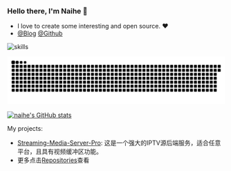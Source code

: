 

<!--
**biezhihua/biezhihua** is a ✨ _special_ ✨ repository because its `README.md` (this file) appears on your GitHub profile.

Here are some ideas to get you started:

- 🔭 I’m currently working on ...
- 🌱 I’m currently learning ...
- 👯 I’m looking to collaborate on ...
- 🤔 I’m looking for help with ...
- 💬 Ask me about ...
- 📫 How to reach me: ...
- 😄 Pronouns: ...
- ⚡ Fun fact: ...
-->

### Hello there, I'm Naihe 👋

- I love to create some interesting and open source. ❤️
- [@Blog](https://blog.naihe.cf) [@Github](https://github.com/239144498)

![skills](https://skillicons.dev/icons?i=python,java,html,git,linux,stackoverflow,vscode,bash,deno,docker,flask)

[![](https://raw.githubusercontent.com/Xhofe/Xhofe/main/out/github-contribution-grid-snake.svg)](https://github.com/biezhihua)

[![naihe's GitHub stats](https://github-readme-stats.vercel.app/api?username=239144498&show_icons=true&count_private=true)](https://github.com/anuraghazra/github-readme-stats)

My projects:

+ [Streaming-Media-Server-Pro](https://github.com/239144498/Streaming-Media-Server-Pro): 这是一个强大的IPTV源后端服务，适合任意平台，且具有视频缓冲区功能。
+ 更多点击[Repositories](https://github.com/239144498?tab=repositories)查看
